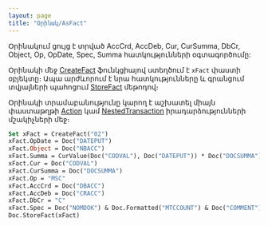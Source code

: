 ```yaml
---
layout: page
title: "Օրինակ/AsFact"
---
```


Օրինակում ցույց է տրված AccCrd, AccDeb, Cur, CurSumma, DbCr, Object, Op, OpDate, Spec, Summa հատկությունների օգտագործումը:

Օրինակի մեջ [CreateFact](../Functions/Functions/AccManagement/CreateFact.html) ֆունկցիայով ստեղծում է `xFact` փաստի օբյեկտը։ 
Ապա արժևորում է նրա հատկությունները և գրանցում տվյալների պահոցում [StoreFact](../Functions/ASDOC/StoreFact.md) մեթոդով։

Օրինակի տրամաբանությունը կարող է աշխատել միայն փաստաթղթի [Action](../ScriptProcs/Action.html) կամ [NestedTransaction](../ScriptProcs/NestedTransaction.html) իրադարձությունների մշակիչների մեջ։

``` vb
Set xFact = CreateFact("02")
xFact.OpDate = Doc("DATEPUT")
xFact.Object = Doc("NBACC")
xFact.Summa = CurValue(Doc("CODVAL"), Doc("DATEPUT")) * Doc("DOCSUMMA")
xFact.Cur = Doc("CODVAL")
xFact.CurSumma = Doc("DOCSUMMA")
xFact.Op = "MSC"
xFact.AccCrd = Doc("DBACC")
xFact.AccDeb = Doc("CRACC")
xFact.DbCr = "C"
xFact.Spec = Doc("NOMDOK") & Doc.Formatted("MTCCOUNT") & Doc("COMMENT") 
Doc.StoreFact(xFact)
```